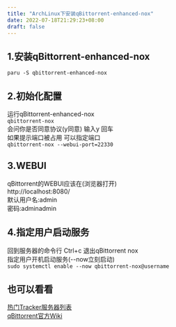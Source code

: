 ```yaml
---
title: "ArchLinux下安装qBittorrent-enhanced-nox"
date: 2022-07-18T21:29:23+08:00
draft: false
---
```


## 1.安装qBittorrent-enhanced-nox

`paru -S qbittorrent-enhanced-nox`

## 2.初始化配置

运行qBittorrent-enhanced-nox  
`qbittorrent-nox`  
会问你是否同意协议(y同意) 输入y 回车  
如果提示端口被占用 可以指定端口  
`qbittorrent-nox --webui-port=22330`

## 3.WEBUI

qBittorrent的WEBUI应该在(浏览器打开)  
http://localhost:8080/  
默认用户名:admin  
密码:adminadmin

## 4.指定用户启动服务

回到服务器的命令行 Ctrl+c 退出qBittorrent nox  
指定用户开机启动服务(--now立刻启动)  
`sudo systemctl enable --now qbittorrent-nox@username`

## 也可以看看

[热门Tracker服务器列表](https://github.com/XIU2/TrackersListCollection)  
[qBittorrent官方Wiki](https://github.com/qbittorrent/qBittorrent/wiki)